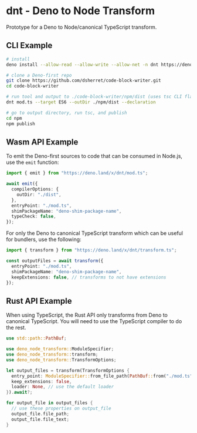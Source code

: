 # dnt - Deno to Node Transform

Prototype for a Deno to Node/canonical TypeScript transform.

## CLI Example

```bash
# install
deno install --allow-read --allow-write --allow-net -n dnt https://deno.land/x/dnt/cli.ts

# clone a Deno-first repo
git clone https://github.com/dsherret/code-block-writer.git
cd code-block-writer

# run tool and output to ./code-block-writer/npm/dist (uses tsc CLI flags)
dnt mod.ts --target ES6 --outDir ./npm/dist --declaration

# go to output directory, run tsc, and publish
cd npm
npm publish
```

## Wasm API Example

To emit the Deno-first sources to code that can be consumed in Node.js, use the
`emit` function:

```ts
import { emit } from "https://deno.land/x/dnt/mod.ts";

await emit({
  compilerOptions: {
    outDir: "./dist",
  },
  entryPoint: "./mod.ts",
  shimPackageName: "deno-shim-package-name",
  typeCheck: false,
});
```

For only the Deno to canonical TypeScript transform which can be useful for
bundlers, use the following:

```ts
import { transform } from "https://deno.land/x/dnt/transform.ts";

const outputFiles = await transform({
  entryPoint: "./mod.ts",
  shimPackageName: "deno-shim-package-name",
  keepExtensions: false, // transforms to not have extensions
});
```

## Rust API Example

When using TypeScript, the Rust API only transforms from Deno to canonical
TypeScript. You will need to use the TypeScript compiler to do the rest.

```rust
use std::path::PathBuf;

use deno_node_transform::ModuleSpecifier;
use deno_node_transform::transform;
use deno_node_transform::TransformOptions;

let output_files = transform(TransformOptions {
  entry_point: ModuleSpecifier::from_file_path(PathBuf::from("./mod.ts")).unwrap(),
  keep_extensions: false,
  loader: None, // use the default loader
}).await?;

for output_file in output_files {
  // use these properties on output_file
  output_file.file_path;
  output_file.file_text;
}
```
